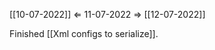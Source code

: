 [[10-07-2022]] $\Leftarrow$ 11-07-2022 $\Rightarrow$ [[12-07-2022]]

Finished [[Xml configs to serialize]].

